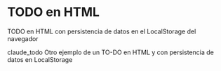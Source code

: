 # TODO en HTML
TODO en HTML con persistencia de datos en el LocalStorage del navegador

claude_todo
Otro ejemplo de un TO-DO en HTML y con persistencia de datos en LocalStorage
